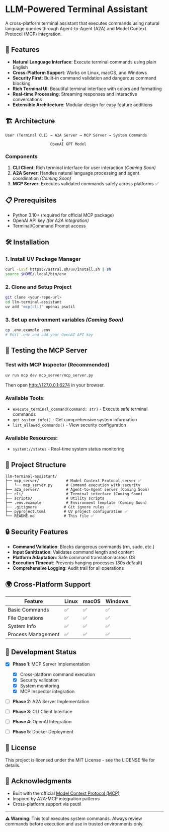 # LLM-Powered Terminal Assistant

A cross-platform terminal assistant that executes commands using natural language queries through Agent-to-Agent (A2A) and Model Context Protocol (MCP) integration.

## 🚀 Features

- **Natural Language Interface**: Execute terminal commands using plain English
- **Cross-Platform Support**: Works on Linux, macOS, and Windows
- **Security First**: Built-in command validation and dangerous command blocking
- **Rich Terminal UI**: Beautiful terminal interface with colors and formatting
- **Real-time Processing**: Streaming responses and interactive conversations
- **Extensible Architecture**: Modular design for easy feature additions

## 🏗️ Architecture

```
User (Terminal CLI) → A2A Server → MCP Server → System Commands
                         ↓
                    OpenAI GPT Model
```

### Components

1. **CLI Client**: Rich terminal interface for user interaction *(Coming Soon)*
2. **A2A Server**: Handles natural language processing and agent coordination *(Coming Soon)*
3. **MCP Server**: Executes validated commands safely across platforms ✅

## 📋 Prerequisites

- Python 3.10+ (required for official MCP package)
- OpenAI API key *(for A2A integration)*
- Terminal/Command Prompt access

## 🛠️ Installation

### 1. Install UV Package Manager
```bash
curl -LsSf https://astral.sh/uv/install.sh | sh
source $HOME/.local/bin/env
```

### 2. Clone and Setup Project
```bash
git clone <your-repo-url>
cd llm-terminal-assistant
uv add "mcp[cli]" openai psutil
```

### 3. Set up environment variables *(Coming Soon)*
```bash
cp .env.example .env
# Edit .env and add your OpenAI API key
```

## 🧪 Testing the MCP Server

### Test with MCP Inspector (Recommended)
```bash
uv run mcp dev mcp_server/mcp_server.py
```
Then open http://127.0.0.1:6274 in your browser.

### Available Tools:
- `execute_terminal_command(command: str)` - Execute safe terminal commands
- `get_system_info()` - Get comprehensive system information
- `list_allowed_commands()` - View security configuration

### Available Resources:
- `system://status` - Real-time system status monitoring

## 📁 Project Structure

```
llm-terminal-assistant/
├── mcp_server/            # Model Context Protocol server ✅
│   └── mcp_server.py      # Command execution with security
├── a2a_server/            # Agent-to-Agent server (Coming Soon)
├── cli/                   # Terminal interface (Coming Soon)
├── scripts/               # Utility scripts
├── .env.example           # Environment template (Coming Soon)
├── .gitignore            # Git ignore rules ✅
├── pyproject.toml        # UV project configuration ✅
└── README.md             # This file ✅
```

## 🔒 Security Features

- **Command Validation**: Blocks dangerous commands (rm, sudo, etc.)
- **Input Sanitization**: Validates command length and content
- **Platform Adaptation**: Safe command translation across OS
- **Execution Timeout**: Prevents hanging processes (30s default)
- **Comprehensive Logging**: Audit trail for all operations

## 🌍 Cross-Platform Support

| Feature | Linux | macOS | Windows |
|---------|-------|-------|---------|
| Basic Commands | ✅ | ✅ | ✅ |
| File Operations | ✅ | ✅ | ✅ |
| System Info | ✅ | ✅ | ✅ |
| Process Management | ✅ | ✅ | ✅ |

## 🚧 Development Status

- [x] **Phase 1**: MCP Server Implementation
  - [x] Cross-platform command execution
  - [x] Security validation
  - [x] System monitoring
  - [x] MCP Inspector integration
- [ ] **Phase 2**: A2A Server Implementation
- [ ] **Phase 3**: CLI Client Interface
- [ ] **Phase 4**: OpenAI Integration
- [ ] **Phase 5**: Docker Deployment


## 📄 License

This project is licensed under the MIT License - see the LICENSE file for details.

## 🙏 Acknowledgments

- Built with the official [Model Context Protocol (MCP)](https://github.com/modelcontextprotocol/python-sdk)
- Inspired by A2A-MCP integration patterns
- Cross-platform support via psutil

---

**⚠️ Warning**: This tool executes system commands. Always review commands before execution and use in trusted environments only. 